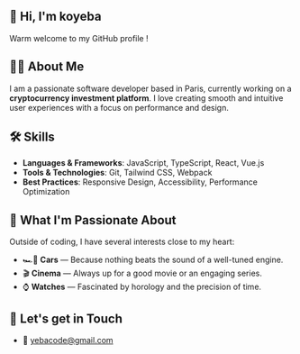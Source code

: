 ## 👋 Hi, I'm koyeba
Warm welcome to my GitHub profile !

## 🧑‍💻 About Me
I am a passionate software developer based in Paris, currently working on a **cryptocurrency investment platform**. I love creating smooth and intuitive user experiences with a focus on performance and design.

## 🛠️ Skills
- **Languages & Frameworks**: JavaScript, TypeScript, React, Vue.js
- **Tools & Technologies**: Git, Tailwind CSS, Webpack
- **Best Practices**: Responsive Design, Accessibility, Performance Optimization

## 🏁 What I'm Passionate About
Outside of coding, I have several interests close to my heart:

- 🏎️💨 **Cars** — Because nothing beats the sound of a well-tuned engine.
- 🎬 **Cinema** — Always up for a good movie or an engaging series.
- ⌚ **Watches** — Fascinated by horology and the precision of time.

## 🕺 Let's get in Touch
- 📧 yebacode@gmail.com


